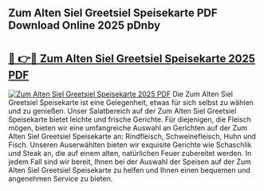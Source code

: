 ## Zum Alten Siel Greetsiel Speisekarte PDF Download Online 2025 pDnby

# <h2><a href="http://gcdyew1.nevu.top/?p=Zum+Alten+Siel+Greetsiel+Speisekarte">🔗 👉🔴 Zum Alten Siel Greetsiel Speisekarte 2025 PDF</a></h2>

[![Zum Alten Siel Greetsiel Speisekarte 2025 PDF](https://i.imgur.com/dBaPXMq.png)](http://gcdyew1.nevu.top/?p=Zum+Alten+Siel+Greetsiel+Speisekarte)
Die Zum Alten Siel Greetsiel Speisekarte ist eine Gelegenheit, etwas für sich selbst zu wählen und zu genießen. Unser Salatbereich auf der Zum Alten Siel Greetsiel Speisekarte bietet leichte und frische Gerichte. Für diejenigen, die Fleisch mögen, bieten wir eine umfangreiche Auswahl an Gerichten auf der Zum Alten Siel Greetsiel Speisekarte an: Rindfleisch, Schweinefleisch, Huhn und Fisch. Unseren Auserwählten bieten wir exquisite Gerichte wie Schaschlik und Steak an, die auf einem alten, natürlichen Feuer zubereitet werden. In jedem Fall sind wir bereit, Ihnen bei der Auswahl der Speisen auf der Zum Alten Siel Greetsiel Speisekarte zu helfen und Ihnen einen bequemen und angenehmen Service zu bieten.
